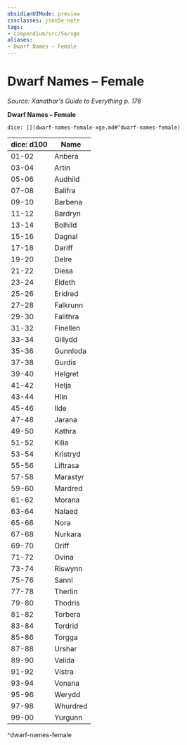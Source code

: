 ```yaml
---
obsidianUIMode: preview
cssclasses: json5e-note
tags:
- compendium/src/5e/xge
aliases:
- Dwarf Names – Female
---
```

# Dwarf Names – Female
*Source: Xanathar's Guide to Everything p. 176* 

**Dwarf Names – Female**

`dice: [](dwarf-names-female-xge.md#^dwarf-names-female)`

| dice: d100 | Name |
|------------|------|
| 01-02 | Anbera |
| 03-04 | Artin |
| 05-06 | Audhild |
| 07-08 | Balifra |
| 09-10 | Barbena |
| 11-12 | Bardryn |
| 13-14 | Bolhild |
| 15-16 | Dagnal |
| 17-18 | Dariff |
| 19-20 | Delre |
| 21-22 | Diesa |
| 23-24 | Eldeth |
| 25-26 | Eridred |
| 27-28 | Falkrunn |
| 29-30 | Fallthra |
| 31-32 | Finellen |
| 33-34 | Gillydd |
| 35-36 | Gunnloda |
| 37-38 | Gurdis |
| 39-40 | Helgret |
| 41-42 | Helja |
| 43-44 | Hlin |
| 45-46 | Ilde |
| 47-48 | Jarana |
| 49-50 | Kathra |
| 51-52 | Kilia |
| 53-54 | Kristryd |
| 55-56 | Liftrasa |
| 57-58 | Marastyr |
| 59-60 | Mardred |
| 61-62 | Morana |
| 63-64 | Nalaed |
| 65-66 | Nora |
| 67-68 | Nurkara |
| 69-70 | Oriff |
| 71-72 | Ovina |
| 73-74 | Riswynn |
| 75-76 | Sannl |
| 77-78 | Therlin |
| 79-80 | Thodris |
| 81-82 | Torbera |
| 83-84 | Tordrid |
| 85-86 | Torgga |
| 87-88 | Urshar |
| 89-90 | Valida |
| 91-92 | Vistra |
| 93-94 | Vonana |
| 95-96 | Werydd |
| 97-98 | Whurdred |
| 99-00 | Yurgunn |
^dwarf-names-female